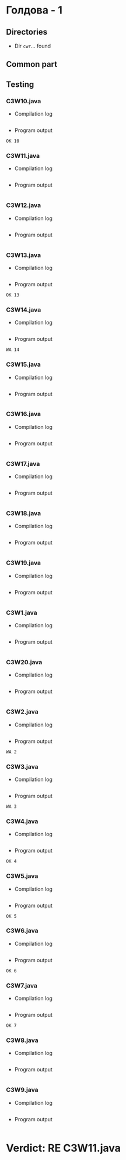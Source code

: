 # Голдова - 1
## Directories
- Dir `cwr`... found
## Common part
## Testing

### C3W10.java

- Compilation log
```

```
- Program output
```
OK 10

```

### C3W11.java

- Compilation log
```

```
- Program output
```

```

### C3W12.java

- Compilation log
```

```
- Program output
```

```

### C3W13.java

- Compilation log
```

```
- Program output
```
OK 13

```

### C3W14.java

- Compilation log
```

```
- Program output
```
WA 14

```

### C3W15.java

- Compilation log
```

```
- Program output
```

```

### C3W16.java

- Compilation log
```

```
- Program output
```

```

### C3W17.java

- Compilation log
```

```
- Program output
```

```

### C3W18.java

- Compilation log
```

```
- Program output
```

```

### C3W19.java

- Compilation log
```

```
- Program output
```

```

### C3W1.java

- Compilation log
```

```
- Program output
```

```

### C3W20.java

- Compilation log
```

```
- Program output
```

```

### C3W2.java

- Compilation log
```

```
- Program output
```
WA 2

```

### C3W3.java

- Compilation log
```

```
- Program output
```
WA 3

```

### C3W4.java

- Compilation log
```

```
- Program output
```
OK 4

```

### C3W5.java

- Compilation log
```

```
- Program output
```
OK 5

```

### C3W6.java

- Compilation log
```

```
- Program output
```
OK 6

```

### C3W7.java

- Compilation log
```

```
- Program output
```
OK 7

```

### C3W8.java

- Compilation log
```

```
- Program output
```

```

### C3W9.java

- Compilation log
```

```
- Program output
```

```
# Verdict: RE C3W11.java
